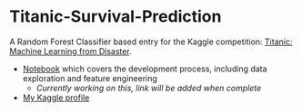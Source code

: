 # Titanic-Survival-Prediction
A Random Forest Classifier based entry for the Kaggle competition: [Titanic: Machine Learning from Disaster](https://www.kaggle.com/c/titanic/overview).

  * [Notebook](https://www.kaggle.com/mauzey/titanic-survival-prediction-using-random-forests) which covers the development process, including data exploration and feature engineering
    * *Currently working on this, link will be added when complete*
   * [My Kaggle profile](https://www.kaggle.com/mauzey)
